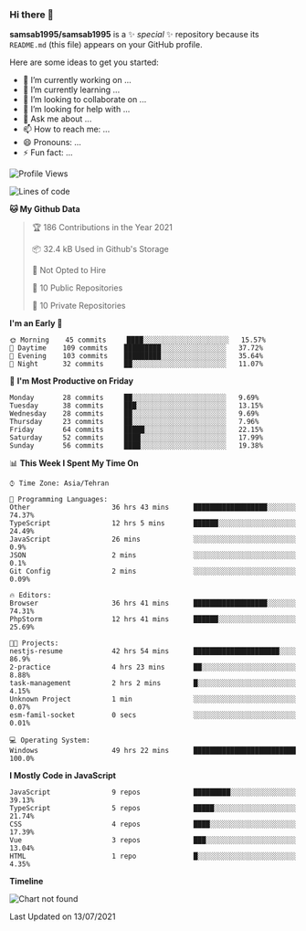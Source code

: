 ### Hi there 👋

**samsab1995/samsab1995** is a ✨ _special_ ✨ repository because its `README.md` (this file) appears on your GitHub profile.

Here are some ideas to get you started:

- 🔭 I’m currently working on ...
- 🌱 I’m currently learning ...
- 👯 I’m looking to collaborate on ...
- 🤔 I’m looking for help with ...
- 💬 Ask me about ...
- 📫 How to reach me: ...
- 😄 Pronouns: ...
- ⚡ Fun fact: ...

<!--START_SECTION:waka-->
![Profile Views](http://img.shields.io/badge/Profile%20Views-0-blue)

![Lines of code](https://img.shields.io/badge/From%20Hello%20World%20I%27ve%20Written-432877%20lines%20of%20code-blue)

**🐱 My Github Data** 

> 🏆 186 Contributions in the Year 2021
 > 
> 📦 32.4 kB Used in Github's Storage 
 > 
> 🚫 Not Opted to Hire
 > 
> 📜 10 Public Repositories 
 > 
> 🔑 10 Private Repositories  
 > 
**I'm an Early 🐤** 

```text
🌞 Morning    45 commits     ████░░░░░░░░░░░░░░░░░░░░░   15.57% 
🌆 Daytime    109 commits    █████████░░░░░░░░░░░░░░░░   37.72% 
🌃 Evening    103 commits    █████████░░░░░░░░░░░░░░░░   35.64% 
🌙 Night      32 commits     ██░░░░░░░░░░░░░░░░░░░░░░░   11.07%

```
📅 **I'm Most Productive on Friday** 

```text
Monday       28 commits     ██░░░░░░░░░░░░░░░░░░░░░░░   9.69% 
Tuesday      38 commits     ███░░░░░░░░░░░░░░░░░░░░░░   13.15% 
Wednesday    28 commits     ██░░░░░░░░░░░░░░░░░░░░░░░   9.69% 
Thursday     23 commits     ██░░░░░░░░░░░░░░░░░░░░░░░   7.96% 
Friday       64 commits     █████░░░░░░░░░░░░░░░░░░░░   22.15% 
Saturday     52 commits     ████░░░░░░░░░░░░░░░░░░░░░   17.99% 
Sunday       56 commits     ████░░░░░░░░░░░░░░░░░░░░░   19.38%

```


📊 **This Week I Spent My Time On** 

```text
⌚︎ Time Zone: Asia/Tehran

💬 Programming Languages: 
Other                    36 hrs 43 mins      ██████████████████░░░░░░░   74.37% 
TypeScript               12 hrs 5 mins       ██████░░░░░░░░░░░░░░░░░░░   24.49% 
JavaScript               26 mins             ░░░░░░░░░░░░░░░░░░░░░░░░░   0.9% 
JSON                     2 mins              ░░░░░░░░░░░░░░░░░░░░░░░░░   0.1% 
Git Config               2 mins              ░░░░░░░░░░░░░░░░░░░░░░░░░   0.09%

🔥 Editors: 
Browser                  36 hrs 41 mins      ██████████████████░░░░░░░   74.31% 
PhpStorm                 12 hrs 41 mins      ██████░░░░░░░░░░░░░░░░░░░   25.69%

🐱‍💻 Projects: 
nestjs-resume            42 hrs 54 mins      █████████████████████░░░░   86.9% 
2-practice               4 hrs 23 mins       ██░░░░░░░░░░░░░░░░░░░░░░░   8.88% 
task-management          2 hrs 2 mins        █░░░░░░░░░░░░░░░░░░░░░░░░   4.15% 
Unknown Project          1 min               ░░░░░░░░░░░░░░░░░░░░░░░░░   0.07% 
esm-famil-socket         0 secs              ░░░░░░░░░░░░░░░░░░░░░░░░░   0.01%

💻 Operating System: 
Windows                  49 hrs 22 mins      █████████████████████████   100.0%

```

**I Mostly Code in JavaScript** 

```text
JavaScript               9 repos             █████████░░░░░░░░░░░░░░░░   39.13% 
TypeScript               5 repos             █████░░░░░░░░░░░░░░░░░░░░   21.74% 
CSS                      4 repos             ████░░░░░░░░░░░░░░░░░░░░░   17.39% 
Vue                      3 repos             ███░░░░░░░░░░░░░░░░░░░░░░   13.04% 
HTML                     1 repo              █░░░░░░░░░░░░░░░░░░░░░░░░   4.35%

```


**Timeline**

![Chart not found](https://raw.githubusercontent.com/samsab1995/samsab1995/main/charts/bar_graph.png) 


 Last Updated on 13/07/2021
<!--END_SECTION:waka-->
